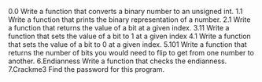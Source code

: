 0.0 Write a function that converts a binary number to an unsigned int.
1.1 Write a function that prints the binary representation of a number.
2.1 Write a function that returns the value of a bit at a given index.
3.11 Write a function that sets the value of a bit to 1 at a given index
4.1 Write a function that sets the value of a bit to 0 at a given index.
5.101 Write a function that returns the number of bits you would need to flip to get from one number to another.
6.Endianness Write a function that checks the endianness.
7.Crackme3 Find the password for this program.
